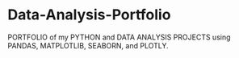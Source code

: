 # Data-Analysis-Portfolio
PORTFOLIO of my PYTHON and DATA ANALYSIS PROJECTS using PANDAS, MATPLOTLIB, SEABORN, and PLOTLY.

